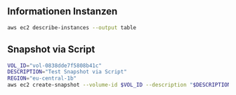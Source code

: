 


## Informationen Instanzen

```bash
aws ec2 describe-instances --output table
```


## Snapshot via Script

```bash
VOL_ID="vol-0838dde7f5808b41c"
DESCRIPTION="Test Snapshot via Script"
REGION="eu-central-1b"
aws ec2 create-snapshot --volume-id $VOL_ID --description "$DESCRIPTION" --region $REGION
```

